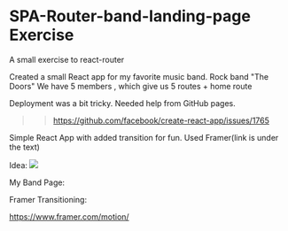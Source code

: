 # SPA-Router-band-landing-page Exercise

A small exercise to react-router

Created a small React app for my favorite music band. Rock band "The Doors" We have 5 members , which give us 5 routes + home route

Deployment was a bit tricky. Needed help from GitHub pages.

>> https://github.com/facebook/create-react-app/issues/1765

Simple React App with added transition for fun. Used Framer(link is under the text)

Idea: 
![](preview.gif)


My Band Page:

Framer Transitioning:

https://www.framer.com/motion/
